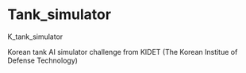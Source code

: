 # Tank_simulator
K_tank_simulator

Korean tank AI simulator challenge from KIDET (The Korean Institue of Defense Technology)
